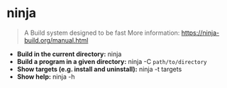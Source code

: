 # ninja
> A Build system designed to be fast
> More information: <https://ninja-build.org/manual.html>
- **Build in the current directory:**
ninja
- **Build a program in a given directory:**
ninja -C `path/to/directory`
- **Show targets (e.g. install and uninstall):**
ninja -t targets
- **Show help:**
ninja -h
